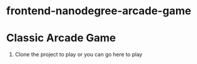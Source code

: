 # frontend-nanodegree-arcade-game

# Classic Arcade Game

1) Clone the project to play or you can go here to play
